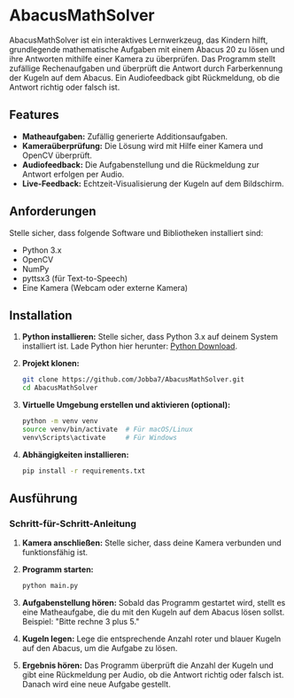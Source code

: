 # AbacusMathSolver

AbacusMathSolver ist ein interaktives Lernwerkzeug, das Kindern hilft, grundlegende mathematische Aufgaben mit einem Abacus 20 zu lösen und ihre Antworten mithilfe einer Kamera zu überprüfen. Das Programm stellt zufällige Rechenaufgaben und überprüft die Antwort durch Farberkennung der Kugeln auf dem Abacus. Ein Audiofeedback gibt Rückmeldung, ob die Antwort richtig oder falsch ist.

## Features

- **Matheaufgaben:** Zufällig generierte Additionsaufgaben.
- **Kameraüberprüfung:** Die Lösung wird mit Hilfe einer Kamera und OpenCV überprüft.
- **Audiofeedback:** Die Aufgabenstellung und die Rückmeldung zur Antwort erfolgen per Audio.
- **Live-Feedback:** Echtzeit-Visualisierung der Kugeln auf dem Bildschirm.

## Anforderungen

Stelle sicher, dass folgende Software und Bibliotheken installiert sind:

- Python 3.x
- OpenCV
- NumPy
- pyttsx3 (für Text-to-Speech)
- Eine Kamera (Webcam oder externe Kamera)

## Installation

1. **Python installieren:** Stelle sicher, dass Python 3.x auf deinem System installiert ist. Lade Python hier herunter: [Python Download](https://www.python.org/downloads/).

2. **Projekt klonen:**
   ```bash
   git clone https://github.com/Jobba7/AbacusMathSolver.git
   cd AbacusMathSolver
   ```

3. **Virtuelle Umgebung erstellen und aktivieren (optional):**
   ```bash
   python -m venv venv
   source venv/bin/activate  # Für macOS/Linux
   venv\Scripts\activate     # Für Windows
   ```

4. **Abhängigkeiten installieren:**
   ```bash
   pip install -r requirements.txt
   ```

## Ausführung

### Schritt-für-Schritt-Anleitung

1. **Kamera anschließen:** Stelle sicher, dass deine Kamera verbunden und funktionsfähig ist.

2. **Programm starten:**
   ```bash
   python main.py
   ```

3. **Aufgabenstellung hören:** Sobald das Programm gestartet wird, stellt es eine Matheaufgabe, die du mit den Kugeln auf dem Abacus lösen sollst. Beispiel: "Bitte rechne 3 plus 5."

4. **Kugeln legen:** Lege die entsprechende Anzahl roter und blauer Kugeln auf den Abacus, um die Aufgabe zu lösen.

5. **Ergebnis hören:** Das Programm überprüft die Anzahl der Kugeln und gibt eine Rückmeldung per Audio, ob die Antwort richtig oder falsch ist. Danach wird eine neue Aufgabe gestellt.